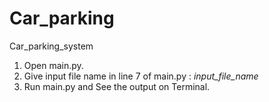 # Car_parking
Car_parking_system


1. Open main.py. 
2. Give input file name in line 7 of main.py : *input_file_name*
3. Run main.py and See the output on Terminal.
